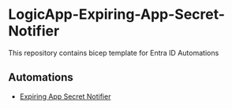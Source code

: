 # LogicApp-Expiring-App-Secret-Notifier
This repository contains bicep template for Entra ID Automations

## Automations
- [Expiring App Secret Notifier](/Expiring%20App%20Secret%20Notifier)

